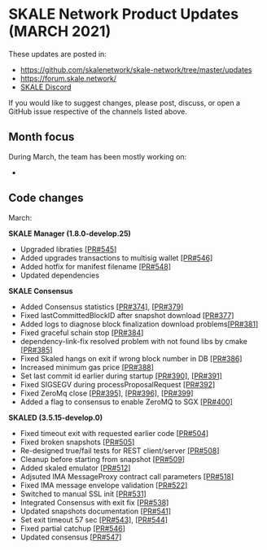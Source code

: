 # SKALE Network Product Updates (MARCH 2021)

These updates are posted in: 

-   <https://github.com/skalenetwork/skale-network/tree/master/updates>
-   <https://forum.skale.network/>
-   [SKALE Discord](https://discord.gg/vvUtWJB)

If you would like to suggest changes, please post, discuss, or open a GitHub issue respective of the channels listed above.

## Month focus

During March, the team has been mostly working on:

-   


## Code changes

March:

**SKALE Manager (1.8.0-develop.25)**
-   Upgraded libraties [\[PR#545\]](https://github.com/skalenetwork/skale-manager/pull/545)
-   Added upgrades transactions to multisig wallet [\[PR#546\]](https://github.com/skalenetwork/skale-manager/pull/546)
-   Added hotfix for manifest filename [\[PR#548\]](https://github.com/skalenetwork/skale-manager/pull/548)
-   Updated dependencies

**SKALE Consensus**

-   Added Consensus statistics [\[PR#374\]](https://github.com/skalenetwork/skale-consensus/pull/374), [\[PR#379\]](https://github.com/skalenetwork/skale-consensus/pull/379)
-   Fixed lastCommittedBlockID after snapshot download [\[PR#377\]](https://github.com/skalenetwork/skale-consensus/pull/377)
-   Added logs to diagnose block finalization download problems[\[PR#381\]](https://github.com/skalenetwork/skale-consensus/pull/381)
-   Fixed graceful schain stop [\[PR#384\]](https://github.com/skalenetwork/skale-consensus/pull/384)
-   dependency-link-fix resolved problem with not found libs by cmake [\[PR#385\]](https://github.com/skalenetwork/skale-consensus/pull/385)
-   Fixed Skaled hangs on exit if wrong block number in DB [\[PR#386\]](https://github.com/skalenetwork/skale-consensus/pull/386)
-   Increased minimum gas price [\[PR#388\]](https://github.com/skalenetwork/skale-consensus/pull/388)
-   Set last commit id earlier during startup [\[PR#390\]](https://github.com/skalenetwork/skale-consensus/pull/390), [\[PR#391\]](https://github.com/skalenetwork/skale-consensus/pull/391)
-   Fixed SIGSEGV during processProposalRequest [\[PR#392\]](https://github.com/skalenetwork/skale-consensus/pull/392)
-   Fixed ZeroMq close [\[PR#395\]](https://github.com/skalenetwork/skale-consensus/pull/395), [\[PR#396\]](https://github.com/skalenetwork/skale-consensus/pull/396), [\[PR#399\]](https://github.com/skalenetwork/skale-consensus/pull/399)
-   Added a flag to consensus to enable ZeroMQ to SGX [\[PR#400\]](https://github.com/skalenetwork/skale-consensus/pull/400)

**SKALED (3.5.15-develop.0)**

-   Fixed timeout exit with requested earlier code [\[PR#504\]](https://github.com/skalenetwork/skaled/pull/504)
-   Fixed broken snapshots [\[PR#505\]](https://github.com/skalenetwork/skaled/pull/505)
-   Re-designed true/fail tests for REST client/server [\[PR#508\]](https://github.com/skalenetwork/skaled/pull/508)
-   Cleanup before starting from snapshot [\[PR#509\]](https://github.com/skalenetwork/skaled/pull/509)
-   Added skaled emulator [\[PR#512\]](https://github.com/skalenetwork/skaled/pull/512)
-   Adjsuted IMA MessageProxy contract call parameters [\[PR#518\]](https://github.com/skalenetwork/skaled/pull/518)
-   Fixed IMA message envelope validation  [\[PR#522\]](https://github.com/skalenetwork/skaled/pull/522)
-   Switched to manual SSL init [\[PR#531\]](https://github.com/skalenetwork/skaled/pull/531)
-   Integrated Consensus with exit fix [\[PR#538\]](https://github.com/skalenetwork/skaled/pull/538)
-   Updated snapshots documentation [\[PR#541\]](https://github.com/skalenetwork/skaled/pull/541)
-   Set exit timeout 57 sec [\[PR#543\]](https://github.com/skalenetwork/skaled/pull/543), [\[PR#544\]](https://github.com/skalenetwork/skaled/pull/544)
-   Fixed partial catchup [\[PR#546\]](https://github.com/skalenetwork/skaled/pull/546)
-   Updated consensus [\[PR#547\]](https://github.com/skalenetwork/skaled/pull/547)




